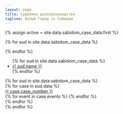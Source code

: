 ```yaml
---
layout: page
title: Судебное делопроизводство
tagline: Белый Город vs Сабидом
---
```

{% assign active = site.data.sabidom_case_data.first %}

{% for sud in site.data.sabidom_case_data %}
<script>
$('#{{ sud.name }} a').click(function (e) {
  e.preventDefault()
  $(this).tab('show')
})
</script>
{% endfor %}

<ul class="nav nav-tabs">
  {% for sud in site.data.sabidom_case_data %}
  	<li {% if sud == active %}class="active"{% endif %}><a href="#{{ sud.name }}" data-toggle="tab">{{ sud.name }}</a></li>
  {% endfor %}
</ul>

<div class="tab-content">
{% for sud in site.data.sabidom_case_data %}
  <div class="tab-pane {% if sud == active %}active{% endif %}" id="{{ sud.name }}" id="{{ sud.name }}">
  {% for case in sud.data %}
  	<div class="row">
  		<div class="col-md-9">
    		<a href="{{ case.link }}">{{ case.case_number }}</a>
    	</div>
    </div>
    <div class="row">
    	<div class="col-md-9">
    		{% for event in case.events %}
    		<span class="glyphicon {{ event.icon }}" data-toggle="tooltip" data-placement="top" title="{{event.date}} {{event.time}}: {{event.event}}"></span> 
    		{% endfor %}
    	</div>
    </div>
  {% endfor %}
  </div>
{% endfor %}
</div>